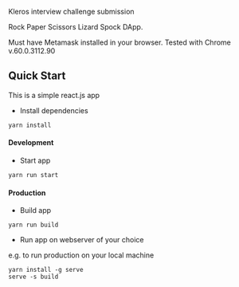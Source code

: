 Kleros interview challenge submission


Rock Paper Scissors Lizard Spock DApp.

Must have Metamask installed in your browser. Tested with Chrome v.60.0.3112.90

## Quick Start

This is a simple react.js app

- Install dependencies
```
yarn install
```

#### Development
- Start app
```
yarn run start
```

#### Production
- Build app
```
yarn run build
```

- Run app on webserver of your choice

e.g. to run production on your local machine
```
yarn install -g serve
serve -s build
```

